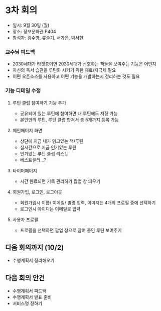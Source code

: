 # 3차 회의
- 일시: 9월 30일 (월)
- 장소: 정보문화관 P404
- 참석자: 김수영, 류슬기, 서가은, 박서현

### 교수님 피드백
- 2030세대가 타겟층이면 2030세대가 선호하는 책들을 보여주는 기능은 어떤지
- 자신의 독서 습관을 루틴화 시키기 위한 재료/자극제 필요
- 어떤 오픈소스를 사용하고 어떤 기능을 개발하는지 정리하는 것도 필요

### 기능 디테일 수정
1. 루틴 클럽 참여하기 기능 추가
   - 공유되어 있는 루틴에 참여하면 내 루틴에도 저장 가능
   - 본인만의 루틴, 루틴 클럽 합쳐서 총 5개까지 등록 가능
     
2. 메인페이지 화면
   - 상단에 지금 내가 읽고있는 책/루틴
   - 실시간으로 지금 인기있는 루틴
   - 인기있는 루틴 클럽 리스트
   - 베스트셀러...?
     
3. 타이머페이지
   - 시간 완료되면 기록 관리하기 팝업 창 띄우기
     
4. 회원가입, 로그인, 로그아웃
   - 회원가입시 이름/ 이메일/ 별명 입력, 이미지는 4개의 프로필 중에 선택하기
   - 로그인시 아이디는 이메일로 입력
     
5. 사용자 프로필
   - 프로필을 선택하면 팝업 창으로 참여 중인 루틴 보여주기
     
## 다음 회의까지 (10/2)
- 수행계획서 정리해오기

## 다음 회의 안건
- 수행계획서 피드백
- 수행계획서 발표 준비
- 서비스명 정하기
